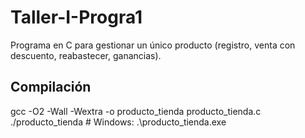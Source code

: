 # Taller-I-Progra1
Programa en C para gestionar un único producto (registro, venta con descuento, reabastecer, ganancias).
## Compilación
gcc -O2 -Wall -Wextra -o producto_tienda producto_tienda.c
./producto_tienda   # Windows: .\producto_tienda.exe

